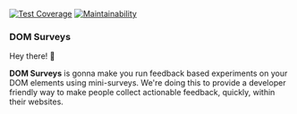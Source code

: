 [![Test Coverage](https://api.codeclimate.com/v1/badges/b0cfd2282eb5b8dbc6df/test_coverage)](https://codeclimate.com/github/Samelogic/dom-survey/test_coverage)
[![Maintainability](https://api.codeclimate.com/v1/badges/b0cfd2282eb5b8dbc6df/maintainability)](https://codeclimate.com/github/Samelogic/dom-survey/maintainability)

### DOM Surveys

Hey there! 👋

**DOM Surveys** is gonna make you run feedback based experiments on your DOM elements using mini-surveys. We're doing this to provide a developer friendly way to make people collect actionable feedback, quickly, within their websites.
